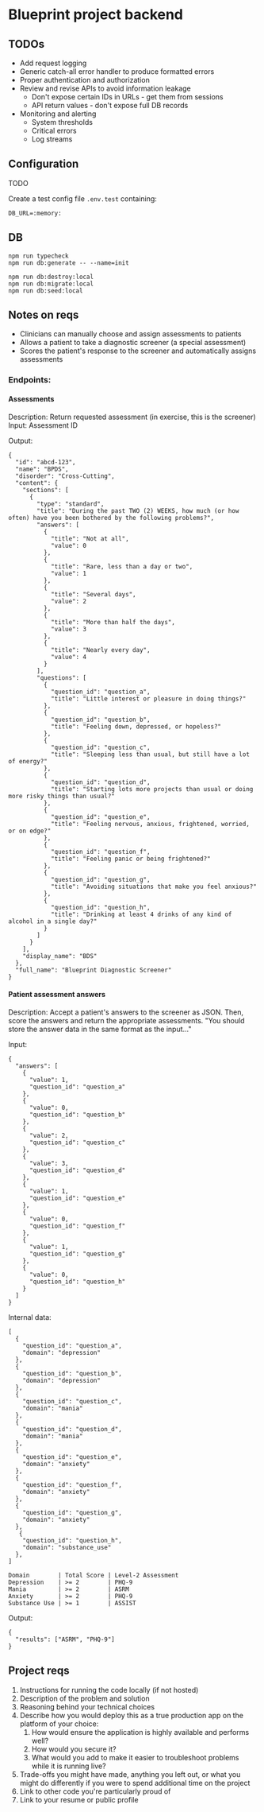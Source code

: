 # Blueprint project backend

## TODOs

- Add request logging
- Generic catch-all error handler to produce formatted errors
- Proper authentication and authorization
- Review and revise APIs to avoid information leakage
    - Don't expose certain IDs in URLs - get them from sessions
    - API return values - don't expose full DB records
- Monitoring and alerting
    - System thresholds
    - Critical errors
    - Log streams

## Configuration

TODO

Create a test config file `.env.test` containing:
```
DB_URL=:memory:
```


## DB

```
npm run typecheck
npm run db:generate -- --name=init
```

```
npm run db:destroy:local
npm run db:migrate:local
npm run db:seed:local
```

## Notes on reqs

- Clinicians can manually choose and assign assessments to patients
- Allows a patient to take a diagnostic screener (a special assessment)
- Scores the patient's response to the screener and automatically assigns assessments

### Endpoints:

#### Assessments

Description: Return requested assessment (in exercise, this is the screener)
Input: Assessment ID

Output:
```
{
  "id": "abcd-123",
  "name": "BPDS",
  "disorder": "Cross-Cutting",
  "content": {
    "sections": [
      {
        "type": "standard",
        "title": "During the past TWO (2) WEEKS, how much (or how often) have you been bothered by the following problems?",
        "answers": [
          {
            "title": "Not at all",
            "value": 0
          },
          {
            "title": "Rare, less than a day or two",
            "value": 1
          },
          {
            "title": "Several days",
            "value": 2
          },
          {
            "title": "More than half the days",
            "value": 3
          },
          {
            "title": "Nearly every day",
            "value": 4
          }
        ],
        "questions": [
          {
            "question_id": "question_a",
            "title": "Little interest or pleasure in doing things?"
          },
          {
            "question_id": "question_b",
            "title": "Feeling down, depressed, or hopeless?"
          },
          {
            "question_id": "question_c",
            "title": "Sleeping less than usual, but still have a lot of energy?"
          },
          {
            "question_id": "question_d",
            "title": "Starting lots more projects than usual or doing more risky things than usual?"
          },
          {
            "question_id": "question_e",
            "title": "Feeling nervous, anxious, frightened, worried, or on edge?"
          },
          {
            "question_id": "question_f",
            "title": "Feeling panic or being frightened?"
          },
          {
            "question_id": "question_g",
            "title": "Avoiding situations that make you feel anxious?"
          },
          {
            "question_id": "question_h",
            "title": "Drinking at least 4 drinks of any kind of alcohol in a single day?"
          }
        ]
      }
    ],
    "display_name": "BDS"
  },
  "full_name": "Blueprint Diagnostic Screener"
}
```


#### Patient assessment answers

Description: Accept a patient's answers to the screener as JSON. Then, score the answers and return the appropriate assessments. "You should store the answer data in the same format as the input..."

Input:
```
{
  "answers": [
    {
      "value": 1,
      "question_id": "question_a"
    },
    {
      "value": 0,
      "question_id": "question_b"
    },
    {
      "value": 2,
      "question_id": "question_c"
    },
    {
      "value": 3,
      "question_id": "question_d"
    },
    {
      "value": 1,
      "question_id": "question_e"
    },
    {
      "value": 0,
      "question_id": "question_f"
    },
    {
      "value": 1,
      "question_id": "question_g"
    },
    {
      "value": 0,
      "question_id": "question_h"
    }
  ]
}
```

Internal data:
```
[
  {
    "question_id": "question_a",
    "domain": "depression"
  },
  {
    "question_id": "question_b",
    "domain": "depression"
  },
  {
    "question_id": "question_c",
    "domain": "mania"
  },
  {
    "question_id": "question_d",
    "domain": "mania"
  },
  {
    "question_id": "question_e",
    "domain": "anxiety"
  },
  {
    "question_id": "question_f",
    "domain": "anxiety"
  },
  {
    "question_id": "question_g",
    "domain": "anxiety"
  },
   {
    "question_id": "question_h",
    "domain": "substance_use"
  },
]

Domain        | Total Score | Level-2 Assessment
Depression    | >= 2        | PHQ-9
Mania         | >= 2        | ASRM
Anxiety       | >= 2        | PHQ-9
Substance Use | >= 1        | ASSIST
```

Output:
```
{
  "results": ["ASRM", "PHQ-9"]
}
```
## Project reqs

1. Instructions for running the code locally (if not hosted)
2. Description of the problem and solution
3. Reasoning behind your technical choices
4. Describe how you would deploy this as a true production app on the platform of your choice:
    1. How would ensure the application is highly available and performs well?
    2. How would you secure it?
    3. What would you add to make it easier to troubleshoot problems while it is running live?
5. Trade-offs you might have made, anything you left out, or what you might do differently if you were to spend additional time on the project
6. Link to other code you're particularly proud of
7. Link to your resume or public profile
